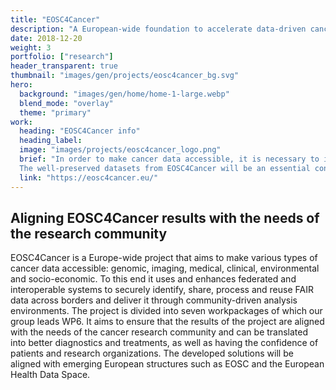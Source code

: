 ```yaml
---
title: "EOSC4Cancer"
description: "A European-wide foundation to accelerate data-driven cancer research"
date: 2018-12-20
weight: 3
portfolio: ["research"]
header_transparent: true
thumbnail: "images/gen/projects/eosc4cancer_bg.svg"
hero:
  background: "images/gen/home/home-1-large.webp"
  blend_mode: "overlay"
  theme: "primary"
work:
  heading: "EOSC4Cancer info"
  heading_label:
  image: "images/projects/eosc4cancer_logo.png"
  brief: "In order to make cancer data accessible, it is necessary to integrate advanced research data beyond national borders in order to make progress. With this idea in mind, EOSC4Cancer brings together a consortium of 29 organizations from 13 countries, including cancer research centers, research infrastructures, cutting-edge research groups, hospitals, and supercomputing centers.
  The well-preserved datasets from EOSC4Cancer will be an essential contribution to reproducible and robust analytical and computational methods, including machine learning and artificial intelligence, laying the foundations for data trajectories and workflows for future European Cancer Mission projects."
  link: "https://eosc4cancer.eu/"
---
```


## Aligning EOSC4Cancer results with the needs of the research community

EOSC4Cancer is a Europe-wide project that aims to make various types of cancer data accessible: genomic, imaging, medical, clinical, environmental and socio-economic. To this end it uses and enhances federated and interoperable systems to securely identify, share, process and reuse FAIR data across borders and deliver it through community-driven analysis environments.
The project is divided into seven workpackages of which our group leads WP6. It aims to ensure that the results of the project are aligned with the needs of the cancer research community and can be translated into better diagnostics and treatments, as well as having the confidence of patients and research organizations. The developed solutions will be aligned with emerging European structures such as EOSC and the European Health Data Space.
